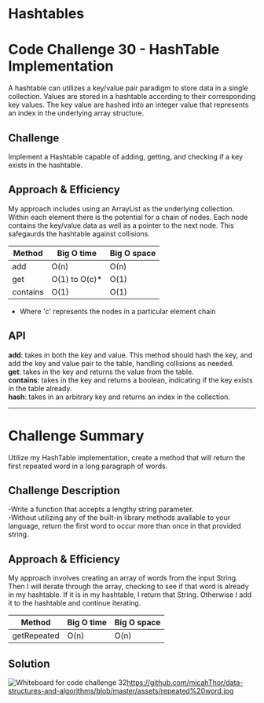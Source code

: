 # Hashtables

# Code Challenge 30 - HashTable Implementation
<!-- Short summary or background information -->
A hashtable can utilizes a key/value pair paradigm to store data in a single collection.  Values are stored in a hashtable according to their corresponding key values.  The key value are hashed into an integer value that represents an index in the underlying array structure.

## Challenge
<!-- Description of the challenge -->
Implement a Hashtable capable of adding, getting, and checking if a key exists in the hashtable.

## Approach & Efficiency
<!-- What approach did you take? Why? What is the Big O space/time for this approach? -->
My approach includes using an ArrayList as the underlying collection.  Within each element there is the potential for a chain of nodes.  Each node contains the key/value data as well as a pointer to the next node.  This safegaurds the hashtable against collisions.

| Method | Big O time | Big O space
| ----------- | ----------- | ----------- |
| add | O(n) | O(n)
| get |  O(1) to O(c)* | O(1) 
| contains |  O(1) | O(1) 

* Where 'c' represents the nodes in a particular element chain

## API
<!-- Description of each method publicly available in each of your hashtable -->
**add**:      takes in both the key and value. This method should hash the key, and add the key and value pair to the table, handling collisions as needed.  
**get**:      takes in the key and returns the value from the table.  
**contains**: takes in the key and returns a boolean, indicating if the key exists in the table already.  
**hash**:     takes in an arbitrary key and returns an index in the collection.    

----

# Challenge Summary
<!-- Short summary or background information -->
Utilize my HashTable implementation, create a method that will return the first repeated word in a long paragraph of words.

## Challenge Description
<!-- Description of the challenge -->
-Write a function that accepts a lengthy string parameter.  
-Without utilizing any of the built-in library methods available to your language, return the first word to occur more than once in that provided string.

## Approach & Efficiency
<!-- What approach did you take? Why? What is the Big O space/time for this approach? -->
My approach involves creating an array of words from the input String.  Then I will iterate through the array, checking to see if that word is already in my hashtable.  If it is in my hashtable, I return that String.  Otherwise I add it to the hashtable and continue iterating.

| Method | Big O time | Big O space
| ----------- | ----------- | ----------- |
| getRepeated | O(n) | O(n)

## Solution
<!-- Embedded whiteboard image -->
![Whiteboard for code challenge 32]()https://github.com/micahThor/data-structures-and-algorithms/blob/master/assets/repeated%20word.jpg
